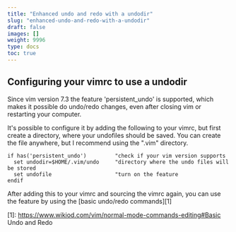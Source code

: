 ```yaml
---
title: "Enhanced undo and redo with a undodir"
slug: "enhanced-undo-and-redo-with-a-undodir"
draft: false
images: []
weight: 9996
type: docs
toc: true
---
```


## Configuring your vimrc to use a undodir
Since vim version 7.3 the feature 'persistent_undo' is supported, which makes it possible do undo/redo changes, even after closing vim or restarting your computer.

It's possible to configure it by adding the following to your vimrc, but first create a directory, where your undofiles should be saved. You can create the file anywhere, but I recommend using the ".vim" directory.

    if has('persistent_undo')         "check if your vim version supports
      set undodir=$HOME/.vim/undo     "directory where the undo files will be stored
      set undofile                    "turn on the feature
    endif

After adding this to your vimrc and sourcing the vimrc again, you can use the feature by using the [basic undo/redo commands][1]


  [1]: https://www.wikiod.com/vim/normal-mode-commands-editing#Basic Undo and Redo

